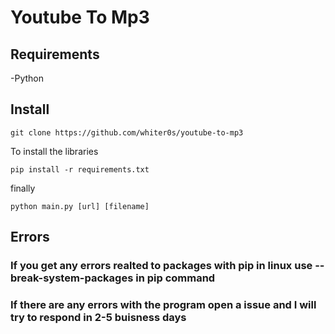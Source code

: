 # Youtube To Mp3


## Requirements
-Python
## Install
```
git clone https://github.com/whiter0s/youtube-to-mp3
```
To install the libraries
```
pip install -r requirements.txt
```
finally 
```
python main.py [url] [filename]
```
## Errors

### If you get any errors realted to packages with pip in linux use --break-system-packages in pip command

### If there are any errors with the program open a issue and I will try to respond in 2-5 buisness days

